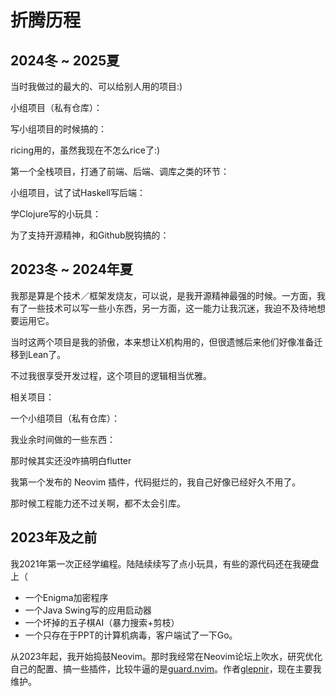 # 折腾历程

<script setup lang="ts">
  import ProjectCard from '../components/ProjectCard.vue'
</script>

## 2024冬 ~ 2025夏

当时我做过的最大的、可以给别人用的项目:\)

<ProjectCard title="jiyi" desc="跨平台加密语音日志" lang="Dart" lang_color="#00B3AA" href="https://github.com/xiaoshihou514/jiyi" />

小组项目（私有仓库）：
<ProjectCard title="WACC" desc="一个面向过程语言的编译器" lang="Scala" lang_color="#C12C40" href="https://github.com/xiaoshihou514/school" />
<ProjectCard title="Pintos" desc="一个单核教学操作系统" lang="C" lang_color="#555555" href="https://github.com/xiaoshihou514/school" />

写小组项目的时候搞的：

<ProjectCard title="git-biance" desc="Git代码库中贡献可视化" lang="Rust" lang_color="#DDA583" href="https://github.com/xiaoshihou514/git-biance" />

ricing用的，虽然我现在不怎么rice了:\)

<ProjectCard title="sefenbu" desc="图像颜色分布可视化" lang="Rust" lang_color="#DDA583" href="https://github.com/xiaoshihou514/sefenbu" />

第一个全栈项目，打通了前端、后端、调库之类的环节：

<ProjectCard title="fivestars" desc="五满星教育平台" lang="Kotlin,TypeScript" lang_color="#A97BFF,#3178C6" href="" />

小组项目，试了试Haskell写后端：
<ProjectCard title="deepsleep" desc="眠营手机应用" lang="Haskell,Dart" lang_color="#5E5086,#00B3AA" href="https://github.com/deepsleep-project/app" />

学Clojure写的小玩具：

<ProjectCard title="chengfen" desc="查查你的编程语言成分" lang="Clojure" lang_color="#DB5855" href="https://github.com/xiaoshihou514/chengfen" />

为了支持开源精神，和Github脱钩搞的：

<ProjectCard title="git-mirror" desc="设置Git“镜像源”" lang="Shell" lang_color="#89E051" href="https://github.com/xiaoshihou514/git-mirror" />

## 2023冬 ~ 2024年夏

我那是算是个技术／框架发烧友，可以说，是我开源精神最强的时候。一方面，我有了一些技术可以写一些小东西，另一方面，这一能力让我沉迷，我迫不及待地想要运用它。

<ProjectCard title="ndpc" desc="自然演绎证明编译器" lang="Scala" lang_color="#C12C40" href="/ndpc" />

<ProjectCard title="aristotle" desc="易用的ndpc前端" lang="C++" lang_color="#F34B7C" href="https://github.com/xiaoshihou514/aristotle" />

当时这两个项目是我的骄傲，本来想让X机构用的，但很遗憾后来他们好像准备迁移到Lean了。

不过我很享受开发过程，这个项目的逻辑相当优雅。

相关项目：
<ProjectCard title="ndp.vim" desc="自然演绎标记语言的Vim插件" lang="Vim Script" lang_color="#199F4B" href="https://github.com/xiaoshihou514/ndp.vim" />

一个小组项目（私有仓库）：
<ProjectCard title="armv8" desc="ARM解释器+汇编器" lang="C" lang_color="#555555" href="https://github.com/xiaoshihou514/school" />

我业余时间做的一些东西：

<ProjectCard title="notes" desc="极简Flutter笔记应用" lang="Dart" lang_color="#00B3AA" href="https://github.com/xiaoshihou514/notes" />

那时候其实还没咋搞明白flutter

<ProjectCard title="wrench" desc="极简C项目构建工具" lang="Python" lang_color="#3571A5" href="https://github.com/xiaoshihou514/wrench" />

<ProjectCard title="squirrel.nvim" desc="基于Treesitter的Neovim导航插件" lang="Lua" lang_color="#00007F" href="https://github.com/xiaoshihou514/squirrel.nvim" />

我第一个发布的 Neovim 插件，代码挺烂的，我自己好像已经好久不用了。

<ProjectCard title="buffer-data-structures" desc="烂尾了，当时想写自己的编辑器写着玩的" lang="C" lang_color="#555555" href="https://github.com/xiaoshihou514/buffer-data-structures" />

<ProjectCard title="zig-buffer-kit" desc="烂尾了，当时想写自己的编辑器写着玩的" lang="Zig" lang_color="#EC915C" href="https://github.com/xiaoshihou514/zig-buffer-kit" />

那时候工程能力还不过关啊，都不太会引库。

## 2023年及之前

我2021年第一次正经学编程。陆陆续续写了点小玩具，有些的源代码还在我硬盘上（

- 一个Enigma加密程序
- 一个Java Swing写的应用启动器
- 一个坏掉的五子棋AI（暴力搜索+剪枝）
- 一个只存在于PPT的计算机病毒，客户端试了一下Go。

从2023年起，我开始捣鼓Neovim。那时我经常在Neovim论坛上吹水，研究优化自己的配置、搞一些插件，比较牛逼的是[guard.nvim](https://github.com/nvimdev/guard.nvim)。作者[glepnir](https://github.com/glepnir)，现在主要我维护。

<ProjectCard title="guard.nvim" desc="轻量、快速、异步的Neovim格式化和代码检查插件" lang="Lua" lang_color="#00007F" href="https://github.com/nvimdev/guard.nvim" />
